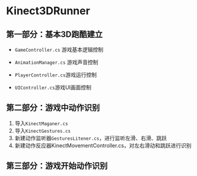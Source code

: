 # Kinect3DRunner
## 第一部分：基本3D跑酷建立

* `GameController.cs` 游戏基本逻辑控制

* `AnimationManager.cs` 游戏声音控制

* `PlayerController.cs`游戏运行控制

* `UIController.cs`游戏UI画面控制

## 第二部分：游戏中动作识别

1. 导入`KinectMaganer.cs`
2. 导入`KinectGestures.cs`
3. 新建动作监听器`GesturesLitener.cs`，进行监听左滑、右滑、跳跃
4. 新建动作反应器KinectMovementController.cs，对左右滑动和跳跃进行识别

## 第三部分：游戏开始动作识别

